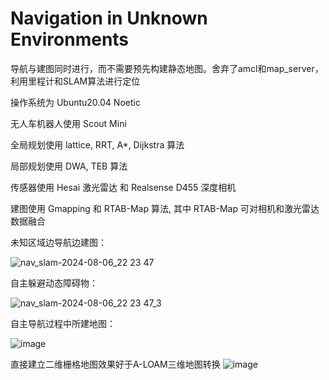 # Navigation in Unknown Environments

导航与建图同时进行，而不需要预先构建静态地图。舍弃了amcl和map_server，利用里程计和SLAM算法进行定位

操作系统为 Ubuntu20.04 Noetic

无人车机器人使用 Scout Mini

全局规划使用 lattice, RRT, A*, Dijkstra 算法

局部规划使用 DWA, TEB 算法

传感器使用 Hesai 激光雷达 和 Realsense D455 深度相机

建图使用 Gmapping 和 RTAB-Map 算法, 其中 RTAB-Map 可对相机和激光雷达数据融合

 
 
未知区域边导航边建图：


![nav_slam-2024-08-06_22 23 47](https://github.com/user-attachments/assets/0a90e90f-b5b4-40db-9f1b-67620de00b33)



自主躲避动态障碍物：


![nav_slam-2024-08-06_22 23 47_3](https://github.com/user-attachments/assets/c1b326d0-7de5-4374-8dd2-446230ff498c)


自主导航过程中所建地图：

![image](https://github.com/user-attachments/assets/79ce1b83-c7d7-44f3-a73a-160f45ce027f)


直接建立二维栅格地图效果好于A-LOAM三维地图转换
![image](https://github.com/user-attachments/assets/e3c2faa8-1a68-4d50-87a4-4e9e91bff32a)


